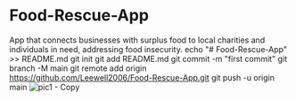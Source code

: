 # Food-Rescue-App
App that connects businesses with surplus food to local charities and individuals in need, addressing food insecurity.
echo "# Food-Rescue-App" >> README.md
git init
git add README.md
git commit -m "first commit"
git branch -M main
git remote add origin https://github.com/Leewell2006/Food-Rescue-App.git
git push -u origin main
![pic1 - Copy](https://github.com/user-attachments/assets/d016920f-f0d9-4ac9-b853-05a8702bde49)

